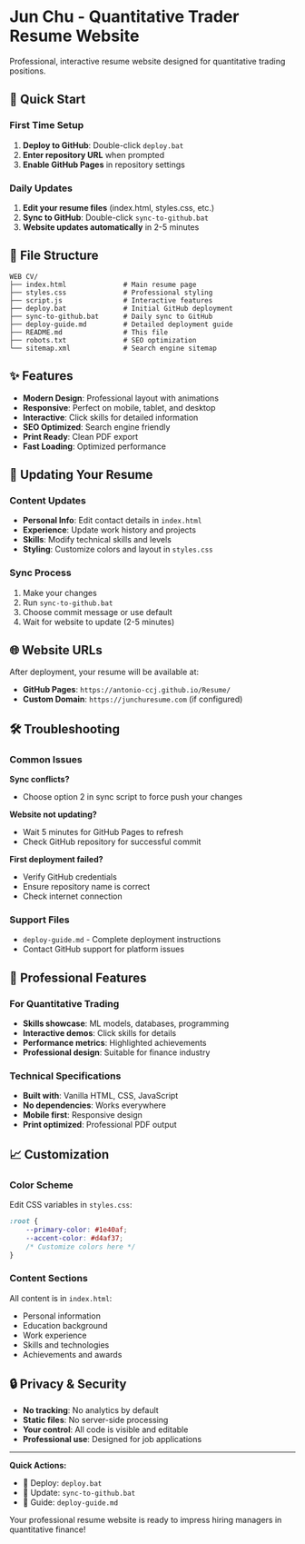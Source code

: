 # Jun Chu - Quantitative Trader Resume Website

Professional, interactive resume website designed for quantitative trading positions.

## 🚀 Quick Start

### First Time Setup
1. **Deploy to GitHub**: Double-click `deploy.bat`
2. **Enter repository URL** when prompted
3. **Enable GitHub Pages** in repository settings

### Daily Updates
1. **Edit your resume files** (index.html, styles.css, etc.)
2. **Sync to GitHub**: Double-click `sync-to-github.bat`
3. **Website updates automatically** in 2-5 minutes

## 📁 File Structure

```
WEB CV/
├── index.html              # Main resume page
├── styles.css              # Professional styling
├── script.js               # Interactive features
├── deploy.bat              # Initial GitHub deployment
├── sync-to-github.bat      # Daily sync to GitHub
├── deploy-guide.md         # Detailed deployment guide
├── README.md               # This file
├── robots.txt              # SEO optimization
└── sitemap.xml             # Search engine sitemap
```

## ✨ Features

- **Modern Design**: Professional layout with animations
- **Responsive**: Perfect on mobile, tablet, and desktop
- **Interactive**: Click skills for detailed information
- **SEO Optimized**: Search engine friendly
- **Print Ready**: Clean PDF export
- **Fast Loading**: Optimized performance

## 🔄 Updating Your Resume

### Content Updates
- **Personal Info**: Edit contact details in `index.html`
- **Experience**: Update work history and projects
- **Skills**: Modify technical skills and levels
- **Styling**: Customize colors and layout in `styles.css`

### Sync Process
1. Make your changes
2. Run `sync-to-github.bat`
3. Choose commit message or use default
4. Wait for website to update (2-5 minutes)

## 🌐 Website URLs

After deployment, your resume will be available at:
- **GitHub Pages**: `https://antonio-ccj.github.io/Resume/`
- **Custom Domain**: `https://junchuresume.com` (if configured)

## 🛠️ Troubleshooting

### Common Issues

**Sync conflicts?**
- Choose option 2 in sync script to force push your changes

**Website not updating?**
- Wait 5 minutes for GitHub Pages to refresh
- Check GitHub repository for successful commit

**First deployment failed?**
- Verify GitHub credentials
- Ensure repository name is correct
- Check internet connection

### Support Files
- `deploy-guide.md` - Complete deployment instructions
- Contact GitHub support for platform issues

## 🎯 Professional Features

### For Quantitative Trading
- **Skills showcase**: ML models, databases, programming
- **Interactive demos**: Click skills for details
- **Performance metrics**: Highlighted achievements
- **Professional design**: Suitable for finance industry

### Technical Specifications
- **Built with**: Vanilla HTML, CSS, JavaScript
- **No dependencies**: Works everywhere
- **Mobile first**: Responsive design
- **Print optimized**: Professional PDF output

## 📈 Customization

### Color Scheme
Edit CSS variables in `styles.css`:
```css
:root {
    --primary-color: #1e40af;
    --accent-color: #d4af37;
    /* Customize colors here */
}
```

### Content Sections
All content is in `index.html`:
- Personal information
- Education background
- Work experience
- Skills and technologies
- Achievements and awards

## 🔒 Privacy & Security

- **No tracking**: No analytics by default
- **Static files**: No server-side processing
- **Your control**: All code is visible and editable
- **Professional use**: Designed for job applications

---

**Quick Actions:**
- 🚀 Deploy: `deploy.bat`
- 🔄 Update: `sync-to-github.bat`
- 📖 Guide: `deploy-guide.md`

Your professional resume website is ready to impress hiring managers in quantitative finance!